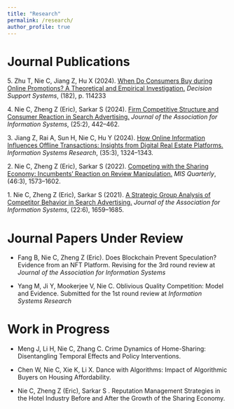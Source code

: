 ```yaml
---
title: "Research"
permalink: /research/
author_profile: true
---
```


# Journal Publications




<!-- Use APA 7th edition format -->


5\. Zhu T, Nie C, Jiang Z, Hu X (2024). [When Do Consumers Buy during Online Promotions? A Theoretical and Empirical Investigation.](https://doi.org/10.1016/j.dss.2024.114233) _Decision Support Systems_, (182), p. 114233

4\. Nie C, Zheng Z (Eric), Sarkar S (2024). [Firm Competitive Structure and Consumer Reaction in Search Advertising.](https://doi.org/10.17705/1jais.00835) _Journal of the Association for Information Systems_, (25:2), 442–462.

<!-- https://aisel.aisnet.org/jais_preprints/107/ -->
<!-- https://papers.ssrn.com/sol3/papers.cfm?abstract_id=4499361 -->
<!-- 10.17705/1jais.00835 -->


3\. Jiang Z, Rai A, Sun H, Nie C, Hu Y (2024). [How Online Information Influences Offline Transactions: Insights from Digital Real Estate Platforms.](https://doi.org/10.1287/isre.2020.0658) _Information Systems Research_, (35:3), 1324–1343.

2\. Nie C, Zheng Z (Eric), Sarkar S (2022). [Competing with the Sharing Economy: Incumbents’ Reaction on Review Manipulation.](https://doi.org/10.25300/MISQ/2022/15666) _MIS Quarterly_, (46:3), 1573–1602. 
<!-- [![PDF](https://img.shields.io/badge/PDF-green.svg)](/files/review_manipulation.pdf) [![Video](https://img.shields.io/badge/Video-orange.svg)](https://youtu.be/4LRscKwr4Fw) -->

1\. Nie C, Zheng Z (Eric), Sarkar S (2021). [A Strategic Group Analysis of Competitor Behavior in Search Advertising.](https://doi.org/10.17705/1jais.00710) _Journal of the Association for Information Systems_, (22:6), 1659–1685. 
<!-- [![PDF](https://img.shields.io/badge/PDF-green.svg)](/files/sponsored_search.pdf) -->

# Journal Papers Under Review

- Fang B, Nie C, Zheng Z (Eric). Does Blockchain Prevent Speculation? Evidence from an NFT Platform. Revising for the 3rd round review at _Journal of the Association for Information Systems_

- Yang M, Ji Y, Mookerjee V, Nie C. Oblivious Quality Competition: Model and Evidence. Submitted for the 1st round review at _Information Systems Research_


# Work in Progress

- Meng J, Li H, Nie C, Zhang C. Crime Dynamics of Home-Sharing: Disentangling Temporal Effects and Policy Interventions. 

- Chen W, Nie C, Xie K, Li X. Dance with Algorithms: Impact of Algorithmic Buyers on Housing Affordability. 

- Nie C, Zheng Z (Eric), Sarkar S . Reputation Management Strategies in the Hotel Industry Before and After the Growth of the Sharing Economy. 
    

